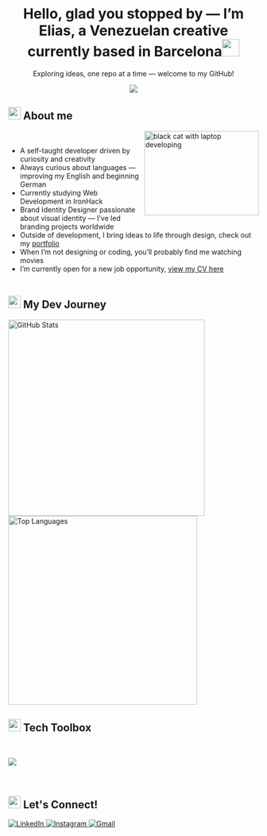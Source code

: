 <h1 align="center"><b>Hello, glad you stopped by — I’m Elias, a Venezuelan creative currently based in Barcelona</b><img src="https://media.giphy.com/media/hvRJCLFzcasrR4ia7z/giphy.gif" width="35"></h1>
<p align="center">
  Exploring ideas, one repo at a time — welcome to my GitHub!
</p>
<p align="center">
  <a href="https://github.com/DenverCoder1/readme-typing-svg"><img src="https://readme-typing-svg.herokuapp.com?font=Montserrat&color=white&size=27&center=true&vCenter=true&width=700&height=100&lines=Web+Development+Student;Passionate+about+UI+Styling+and+Visual+Design;Front-End+Enthusiast+;Love+to+learn+new+stuffs;"></a>
</p>

<!--About me-->
## <img src="https://media2.giphy.com/media/QssGEmpkyEOhBCb7e1/giphy.gif?cid=ecf05e47a0n3gi1bfqntqmob8g9aid1oyj2wr3ds3mg700bl&rid=giphy.gif" width ="25"><b> About me</b>
<img src="https://media.giphy.com/media/WUlplcMpOCEmTGBtBW/giphy.gif"
     alt="black cat with laptop developing" align="right" width="230" height="170">
<br>

- A self-taught developer driven by curiosity and creativity
- Always curious about languages — improving my English and beginning German
- Currently studying Web Development in IronHack 
- Brand Identity Designer passionate about visual identity — I’ve led branding projects worldwide
- Outside of development, I bring ideas to life through design, check out my <a href="https://www.behance.net/97f5fb57morpi" target="_blank">portfolio</a>
- When I’m not designing or coding, you’ll probably find me watching movies
- I’m currently open for a new job opportunity, <a href="https://rxresu.me/iamluismoran/resume" target="_blank">view my CV here</a>
<br><br>



<!--My Dev Journey-->
<h2 align="left">
  <img src="https://media2.giphy.com/media/QssGEmpkyEOhBCb7e1/giphy.gif?cid=ecf05e47a0n3gi1bfqntqmob8g9aid1oyj2wr3ds3mg700bl&rid=giphy.gif" width="25">
  <b>My Dev Journey</b>
</h2>

<p align="left">
  <img
    src="https://github-readme-stats.vercel.app/api?username=iamluismoran&include_all_commits=false&count_private=true&show_icons=true&line_height=20&title_color=008bb2&icon_color=008bb2&text_color=b8c8dc&bg_color=0,000000,252f3c&hide_border=true"
    alt="GitHub Stats"
    width="395"
  />
  <img
    src="https://github-readme-stats.vercel.app/api/top-langs?username=iamluismoran&layout=compact&title_color=008bb2&text_color=b8c8dc&bg_color=0,000000,252f3c&hide_border=true&card_width=380"
    alt="Top Languages"
    width="380"
  />
</p>





<!--tech toolboxs-->
## <img src="https://media2.giphy.com/media/QssGEmpkyEOhBCb7e1/giphy.gif?cid=ecf05e47a0n3gi1bfqntqmob8g9aid1oyj2wr3ds3mg700bl&rid=giphy.gif" width ="25"><b> Tech Toolbox</b>
<br>
<p align="left">
  <a href="https://skillicons.dev">
    <img src="https://skillicons.dev/icons?i=html,css,vscode,idea,github,java,js,mysql,postman,ps,ai&perline=50" />
  </a>
</p>

<br>

<!--let's connect-->
## <img src="https://media2.giphy.com/media/QssGEmpkyEOhBCb7e1/giphy.gif?cid=ecf05e47a0n3gi1bfqntqmob8g9aid1oyj2wr3ds3mg700bl&rid=giphy.gif" width ="25"><b> Let's Connect!</b>



<p align="left">
  <a href="https://www.linkedin.com/in/eliasmoran/" target="_blank">
    <img alt="LinkedIn"
         src="https://img.shields.io/badge/LinkedIn-0A66C2?style=for-the-badge&logo=linkedin&logoColor=white" />
  </a>
  <a href="https://www.instagram.com/iameliasmoran/" target="_blank">
    <img alt="Instagram"
         src="https://img.shields.io/badge/Instagram-E4405F?style=for-the-badge&logo=instagram&logoColor=white" />
  </a>
  <a href="mailto:elimoranpi@gmail.com" target="_blank">
    <img alt="Gmail"
         src="https://img.shields.io/badge/Email-EA4335?style=for-the-badge&logo=gmail&logoColor=white" />
  </a>
</p>


